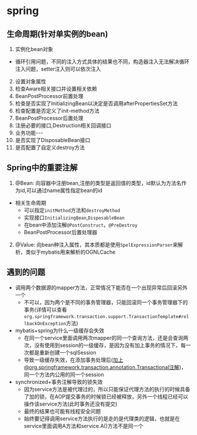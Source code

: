 # spring 
## 生命周期(针对单实例的bean)
1. 实例化bean对象
+ 循环引用问题，不同的注入方式具体的结果也不同，构造器注入无法解决循环注入问题，setter注入则可以依次注入
2. 设置对象属性
3. 检查Aware相关接口并设置相关依赖
4. BeanPostProcessor前置处理
5. 检查是否实现了InitializingBean以决定是否调用afterPropertiesSet方法
6. 检查配置是否定义了init-method方法
7. BeanPostProcessor后置处理
8. 注册必要的接口,Destruction相关回调接口 
9. 业务功能---
10. 是否实现了DisposableBean接口
11. 是否配置了自定义destroy方法


## Spring中的重要注解
1. @Bean: 向容器中注册bean,注册的类型是返回值的类型，id默认为方法名作为id,可以通过name属性指定bean的id
+ 相关生命周期
    - 可以指定`initMethod`方法和`destroyMethod`
    - 实现接口`InitializingBean`,`DisposableBean`
    - 在bean中添加注解`@PostConstruct`，`@PreDestroy`
    - BeanPostProcessor后置处理器
2. @Value: 向bean种注入属性，其本质都是使用`SpelExpressionParser`来解析，类似于mybatis用来解析的OGNLCache



## 遇到的问题
+ 调用两个数据源的mapper方法，正常情况下能否在一个出现异常后回滚另外一个
    - 不可以，因为两个是不同的事务管理器，只能回滚同一个事务管理器下的事务(详情可以查看`org.springframework.transaction.support.TransactionTemplate#rollbackOnException`方法)
+ mybatis+spring为什么一级缓存会失效
    - 在同一个service里面调用两次mapper的同一个查询方法，还是会查询两次，没有使用到session的一级缓存，是因为没有加上事务的情况下，每一次都是重新创建一个sqlSession
    - 导致一级缓存失效，在添加事务处理后(加上@org.springframework.transaction.annotation.Transactional注解)，同一个方法内公用的同一个session
+ synchronized+事务注解导致的锁失效
    - 因为service方法是被代理过的，所以只能保证代理方法的执行的时候具备了加的锁，在AOP提交事务的时候锁已经被释放，另外一个线程已经可以操作该service方法(此时事务还没有提交)
    - 最终的结果也可能有线程安全问题
    - 始终要记得调用service方法执行的是走的是代理类的逻辑，也就是在service里面调用A方法和service.A()方法不是同一个